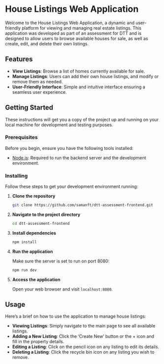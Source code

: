 # House Listings Web Application

Welcome to the House Listings Web Application, a dynamic and user-friendly platform for viewing and managing real estate listings. This application was developed as part of an assessment for DTT and is designed to allow users to browse available houses for sale, as well as create, edit, and delete their own listings.

## Features

- **View Listings**: Browse a list of homes currently available for sale.
- **Manage Listings**: Users can add their own house listings, and modify or remove them as needed.
- **User-Friendly Interface**: Simple and intuitive interface ensuring a seamless user experience.

## Getting Started

These instructions will get you a copy of the project up and running on your local machine for development and testing purposes.

### Prerequisites

Before you begin, ensure you have the following tools installed:
- [Node.js](https://nodejs.org/): Required to run the backend server and the development environment.

### Installing

Follow these steps to get your development environment running:

1. **Clone the repository**

   ```bash
   git clone https://github.com/samanft/dtt-assessment-frontend.git
   ```

2. **Navigate to the project directory**

   ```bash
   cd dtt-assessment-frontend
   ```

3. **Install dependencies**

   ```bash
   npm install
   ```

4. **Run the application**

   Make sure the server is set to run on port 8080:

   ```bash
   npm run dev
   ```

5. **Access the application**

   Open your web browser and visit `localhost:8080`.

## Usage

Here’s a brief on how to use the application to manage house listings:

- **Viewing Listings**: Simply navigate to the main page to see all available listings.
- **Adding a New Listing**: Click the ‘Create New’ button or the + icon and fill in the property details.
- **Editing a Listing**: Click on the pencil icon on any listing to edit its details.
- **Deleting a Listing**: Click the recycle bin icon on any listing you wish to remove.
